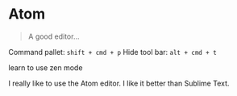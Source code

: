# Atom

> A good editor...

Command pallet: `shift + cmd + p` Hide tool bar: `alt + cmd + t`

learn to use zen mode

I really like to use the Atom editor. I like it better than Sublime Text.
